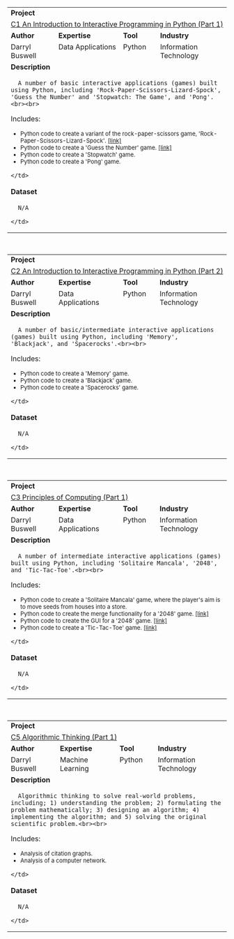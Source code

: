 <table style = "width:100%">
  <tr></tr>
  <tr>
    <td colspan = "4"><b>Project</b></td>
  </tr>
  <tr>
    <td colspan = "4"><a href = "https://github.com/buswedg/Coursera/tree/master/Fundamentals%20of%20Computing%20Specialization/C1%20An%20Introduction%20to%20Interactive%20Programming%20in%20Python%20%28Part%201%29/">C1 An Introduction to Interactive Programming in Python (Part 1)</a></td>
  </tr>
  <tr>
    <td><b>Author</b></td>
    <td><b>Expertise</b></td>
    <td><b>Tool</b></td>
    <td><b>Industry</b></td>
  </tr>
  <tr>
    <td style="vertical-align:top">Darryl Buswell</td>
    <td style="vertical-align:top">Data Applications</td>
    <td style="vertical-align:top">Python</td>
    <td style="vertical-align:top">Information Technology</td>
  </tr>
  <tr>
    <td colspan = "4"><b>Description</b></td>
  </tr>
  <tr>
    <td colspan = "4">

      A number of basic interactive applications (games) built using Python, including 'Rock-Paper-Scissors-Lizard-Spock', 'Guess the Number' and 'Stopwatch: The Game', and 'Pong'.<br><br>
Includes:<br>
      <ul style = "list-style-type:square;font-size:13px">
        <li>Python code to create a variant of the rock-paper-scissors game, 'Rock-Paper-Scissors-Lizard-Spock'. <a href = "http://rosettacode.org/wiki/Rock_Paper_Scissors">[link]</a></li>
        <li>Python code to create a 'Guess the Number' game. <a href = "http://rosettacode.org/wiki/Guess_the_number">[link]</a></li>
        <li>Python code to create a 'Stopwatch' game.</li>
        <li>Python code to create a 'Pong' game.</li>
      </ul>

    </td>
  </tr>
  <tr>
    <td colspan = "4"><b>Dataset</b></td>
  </tr>
  <tr>
    <td colspan = "4">

      N/A

    </td>
  </tr>
</table>

<br>

<table style = "width:100%">
  <tr></tr>
  <tr>
    <td colspan = "4"><b>Project</b></td>
  </tr>
  <tr>
    <td colspan = "4"><a href = "https://github.com/buswedg/Coursera/tree/master/Fundamentals%20of%20Computing%20Specialization/C2%20An%20Introduction%20to%20Interactive%20Programming%20in%20Python%20%28Part%202%29/">C2 An Introduction to Interactive Programming in Python (Part 2)</a></td>
  </tr>
  <tr>
    <td><b>Author</b></td>
    <td><b>Expertise</b></td>
    <td><b>Tool</b></td>
    <td><b>Industry</b></td>
  </tr>
  <tr>
    <td style="vertical-align:top">Darryl Buswell</td>
    <td style="vertical-align:top">Data Applications</td>
    <td style="vertical-align:top">Python</td>
    <td style="vertical-align:top">Information Technology</td>
  </tr>
  <tr>
    <td colspan = "4"><b>Description</b></td>
  </tr>
  <tr>
    <td colspan = "4">

      A number of basic/intermediate interactive applications (games) built using Python, including 'Memory', 'Blackjack', and 'Spacerocks'.<br><br>
Includes:<br>
      <ul style = "list-style-type:square;font-size:13px">
        <li>Python code to create a 'Memory' game.</li>
        <li>Python code to create a 'Blackjack' game.</li>
        <li>Python code to create a 'Spacerocks' game.</li>
      </ul>

    </td>
  </tr>
  <tr>
    <td colspan = "4"><b>Dataset</b></td>
  </tr>
  <tr>
    <td colspan = "4">

      N/A

    </td>
  </tr>
</table>

<br>

<table style = "width:100%">
  <tr></tr>
  <tr>
    <td colspan = "4"><b>Project</b></td>
  </tr>
  <tr>
    <td colspan = "4"><a href = "https://github.com/buswedg/Coursera/tree/master/Fundamentals%20of%20Computing%20Specialization/C3%20Principles%20of%20Computing%20%28Part%201%29/">C3 Principles of Computing (Part 1)</a></td>
  </tr>
  <tr>
    <td><b>Author</b></td>
    <td><b>Expertise</b></td>
    <td><b>Tool</b></td>
    <td><b>Industry</b></td>
  </tr>
  <tr>
    <td style="vertical-align:top">Darryl Buswell</td>
    <td style="vertical-align:top">Data Applications</td>
    <td style="vertical-align:top">Python</td>
    <td style="vertical-align:top">Information Technology</td>
  </tr>
  <tr>
    <td colspan = "4"><b>Description</b></td>
  </tr>
  <tr>
    <td colspan = "4">

      A number of intermediate interactive applications (games) built using Python, including 'Solitaire Mancala', '2048', and 'Tic-Tac-Toe'.<br><br>
Includes:<br>
      <ul style = "list-style-type:square;font-size:13px">
        <li>Python code to create a 'Solitaire Mancala' game, where the player's aim is to move seeds from houses into a store.</li>
        <li>Python code to create the merge functionality for a '2048' game. <a href = "http://rosettacode.org/wiki/2048">[link]</a></li>
        <li>Python code to create the GUI for a '2048' game. <a href = "http://rosettacode.org/wiki/2048">[link]</a></li>
        <li>Python code to create a 'Tic-Tac-Toe' game. <a href = "http://rosettacode.org/wiki/Tic-tac-toe">[link]</a></li>
      </ul>

    </td>
  </tr>
  <tr>
    <td colspan = "4"><b>Dataset</b></td>
  </tr>
  <tr>
    <td colspan = "4">

      N/A

    </td>
  </tr>
</table>

<br>

<table style = "width:100%">
  <tr></tr>
  <tr>
    <td colspan = "4"><b>Project</b></td>
  </tr>
  <tr>
    <td colspan = "4"><a href = "https://github.com/buswedg/Coursera/tree/master/Fundamentals%20of%20Computing%20Specialization/C5%20Algorithmic%20Thinking%20%28Part%201%29/">C5 Algorithmic Thinking (Part 1)</a></td>
  </tr>
  <tr>
    <td><b>Author</b></td>
    <td><b>Expertise</b></td>
    <td><b>Tool</b></td>
    <td><b>Industry</b></td>
  </tr>
  <tr>
    <td style="vertical-align:top">Darryl Buswell</td>
    <td style="vertical-align:top">Machine Learning</td>
    <td style="vertical-align:top">Python</td>
    <td style="vertical-align:top">Information Technology</td>
  </tr>
  <tr>
    <td colspan = "4"><b>Description</b></td>
  </tr>
  <tr>
    <td colspan = "4">

      Algorithmic thinking to solve real-world problems, including; 1) understanding the problem; 2) formulating the problem mathematically; 3) designing an algorithm; 4) implementing the algorithm; and 5) solving the original scientific problem.<br><br>
Includes:<br>
      <ul style = "list-style-type:square;font-size:13px">
        <li>Analysis of citation graphs.</li>
        <li>Analysis of a computer network.</li>
      </ul>

    </td>
  </tr>
  <tr>
    <td colspan = "4"><b>Dataset</b></td>
  </tr>
  <tr>
    <td colspan = "4">

      N/A

    </td>
  </tr>
</table>